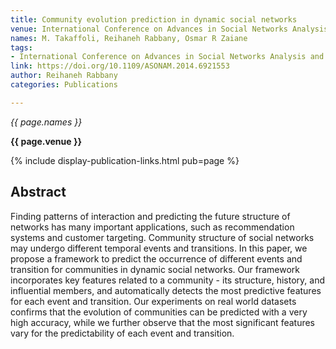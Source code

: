 ```yaml
---
title: Community evolution prediction in dynamic social networks
venue: International Conference on Advances in Social Networks Analysis and Mining
names: M. Takaffoli, Reihaneh Rabbany, Osmar R Zaiane
tags:
- International Conference on Advances in Social Networks Analysis and Mining
link: https://doi.org/10.1109/ASONAM.2014.6921553
author: Reihaneh Rabbany
categories: Publications

---
```


*{{ page.names }}*

**{{ page.venue }}**

{% include display-publication-links.html pub=page %}

## Abstract

Finding patterns of interaction and predicting the future structure of networks has many important applications, such as recommendation systems and customer targeting. Community structure of social networks may undergo different temporal events and transitions. In this paper, we propose a framework to predict the occurrence of different events and transition for communities in dynamic social networks. Our framework incorporates key features related to a community - its structure, history, and influential members, and automatically detects the most predictive features for each event and transition. Our experiments on real world datasets confirms that the evolution of communities can be predicted with a very high accuracy, while we further observe that the most significant features vary for the predictability of each event and transition.
